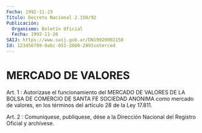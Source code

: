 ```yaml
---
Fecha: 1992-11-23
Título: Decreto Nacional 2.150/92
Publicación:
  Organismo: Boletín Oficial
  Fecha: 1992-11-26
SAIJ: https://www.saij.gob.ar/DN19920002150
Id: 123456789-0abc-051-2000-2991soterced
---
```

# MERCADO DE VALORES

<a id="1"></a>
Art. 1 : Autorízase el funcionamiento del MERCADO DE VALORES DE LA BOLSA  DE  COMERCIO DE SANTA FE SOCIEDAD ANONIMA como mercado de valores,  en los  términos  del  artículo  28  de  la  Ley  17.811.

<a id="2"></a>
Art. 2 : Comuníquese, publíquese, dése a la Dirección Nacional del Registro Oficial y archívese.